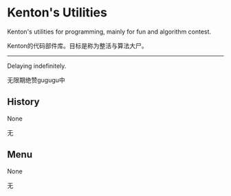 # Kenton's Utilities
Kenton's utilities for programming, mainly for fun and algorithm contest.

Kenton的代码部件库。目标是称为整活与算法大尸。

---------
Delaying indefinitely.

无限期绝赞gugugu中

## History

None

无

## Menu

None

无
